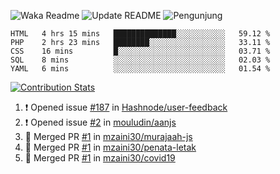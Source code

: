![Waka Readme](https://github.com/mzaini30/mzaini30/workflows/Waka%20Readme/badge.svg)
![Update README](https://github.com/mzaini30/mzaini30/workflows/Update%20README/badge.svg)
![Pengunjung](https://visitor-badge.laobi.icu/badge?page_id=mzaini30.mzaini30)

<!--START_SECTION:waka-->
```text
HTML   4 hrs 15 mins   ██████████████░░░░░░░░░░░   59.12 % 
PHP    2 hrs 23 mins   ████████░░░░░░░░░░░░░░░░░   33.11 % 
CSS    16 mins         █░░░░░░░░░░░░░░░░░░░░░░░░   03.71 % 
SQL    8 mins          ░░░░░░░░░░░░░░░░░░░░░░░░░   02.03 % 
YAML   6 mins          ░░░░░░░░░░░░░░░░░░░░░░░░░   01.54 %
```
<!--END_SECTION:waka-->

[![Contribution Stats](https://github-contribution-stats.vercel.app/api/?username=mzaini30)](https://github.com/LordDashMe/github-contribution-stats/)

<!--START_SECTION:activity-->
1. ❗️ Opened issue [#187](https://github.com//Hashnode/user-feedback/issues/187) in [Hashnode/user-feedback](https://github.com//Hashnode/user-feedback)
2. ❗️ Opened issue [#2](https://github.com//mouludin/aanjs/issues/2) in [mouludin/aanjs](https://github.com//mouludin/aanjs)
3. 🎉 Merged PR [#1](https://github.com//mzaini30/murajaah-js/pull/1) in [mzaini30/murajaah-js](https://github.com//mzaini30/murajaah-js)
4. 🎉 Merged PR [#1](https://github.com//mzaini30/penata-letak/pull/1) in [mzaini30/penata-letak](https://github.com//mzaini30/penata-letak)
5. 🎉 Merged PR [#1](https://github.com//mzaini30/covid19/pull/1) in [mzaini30/covid19](https://github.com//mzaini30/covid19)
<!--END_SECTION:activity-->

<!-- Untuk pin repositori tambahan -->
<!-- [![Dev.to](https://github-readme-stats.vercel.app/api/pin/?username=forem&repo=forem)](https://github.com/forem/forem) -->
